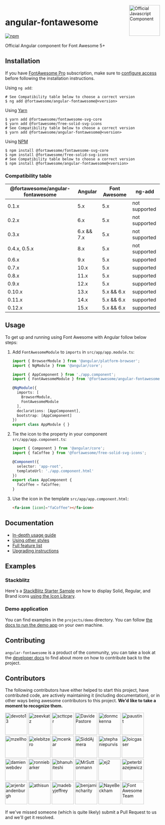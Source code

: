 <a href="https://fontawesome.com">
  <img align="right" width="100" height="100" alt="Official Javascript Component" src="https://img.fortawesome.com/349cfdf6/official-javascript-component.svg">
</a>

# angular-fontawesome

[![npm](https://img.shields.io/npm/v/@fortawesome/angular-fontawesome.svg?style=flat-square)](https://www.npmjs.com/package/@fortawesome/angular-fontawesome)

Official Angular component for Font Awesome 5+

## Installation

If you have [FontAwesome Pro](https://fontawesome.com/plans) subscription, make sure to [configure access](https://fontawesome.com/docs/web/setup/packages#_1-configure-access) before following the installation instructions.

Using `ng add`:

```
# See Compatibility table below to choose a correct version
$ ng add @fortawesome/angular-fontawesome@<version>
```

Using [Yarn](https://yarnpkg.com)
```
$ yarn add @fortawesome/fontawesome-svg-core
$ yarn add @fortawesome/free-solid-svg-icons
# See Compatibility table below to choose a correct version
$ yarn add @fortawesome/angular-fontawesome@<version>
```

Using [NPM](https://www.npmjs.com/)
```
$ npm install @fortawesome/fontawesome-svg-core
$ npm install @fortawesome/free-solid-svg-icons
# See Compatibility table below to choose a correct version
$ npm install @fortawesome/angular-fontawesome@<version>
```

### Compatibility table

|@fortawesome/angular-fontawesome|Angular|Font Awesome|ng-add|
|-|-|-|-|
|0.1.x|5.x|5.x|not supported|
|0.2.x|6.x|5.x|not supported|
|0.3.x|6.x && 7.x|5.x|not supported|
|0.4.x, 0.5.x|8.x|5.x|not supported|
|0.6.x|9.x|5.x|supported|
|0.7.x|10.x|5.x|supported|
|0.8.x|11.x|5.x|supported|
|0.9.x|12.x|5.x|supported|
|0.10.x|13.x|5.x && 6.x|supported|
|0.11.x|14.x|5.x && 6.x|supported|
|0.12.x|15.x|5.x && 6.x|supported|

## Usage
To get up and running using Font Awesome with Angular follow below steps:

1. Add `FontAwesomeModule` to `imports` in
`src/app/app.module.ts`:

    ```typescript
    import { BrowserModule } from '@angular/platform-browser';
    import { NgModule } from '@angular/core';
    
    import { AppComponent } from './app.component';
    import { FontAwesomeModule } from '@fortawesome/angular-fontawesome';
    
    @NgModule({
      imports: [
        BrowserModule,
        FontAwesomeModule
      ],
      declarations: [AppComponent],
      bootstrap: [AppComponent]
    })
    export class AppModule { }
    ```

2. Tie the icon to the property in your component
`src/app/app.component.ts`:

    ```typescript
    import { Component } from '@angular/core';
    import { faCoffee } from '@fortawesome/free-solid-svg-icons';
    
    @Component({
      selector: 'app-root',
      templateUrl: './app.component.html'
    })
    export class AppComponent {
      faCoffee = faCoffee;
    }
    ```

3. Use the icon in the template
`src/app/app.component.html`:

    ```html
    <fa-icon [icon]="faCoffee"></fa-icon>
    ```

## Documentation

* [In-depth usage guide](./docs/usage.md)
* [Using other styles](./docs/usage/using-other-styles.md)
* [Full feature list](./docs/usage/features.md)
* [Upgrading instructions](UPGRADING.md)

## Examples

### Stackblitz
Here's a [StackBlitz Starter Sample](https://stackblitz.com/edit/angular-ivy-7jrcne) on how to display Solid, Regular, and Brand icons [using the Icon Library](./docs/usage/icon-library.md#using-the-icon-library).


### Demo application
You can find examples in the `projects/demo` directory. You can follow [the docs to run the demo app](./DEVELOPER.md#setting-up-the-local-environment) on your own machine.

## Contributing
`angular-fontawesome` is a product of the community, you can take a look at the [developer docs](./DEVELOPER.md) to find about more on how to contribute back to the project.

## Contributors

The following contributors have either helped to start this project, have contributed
code, are actively maintaining it (including documentation), or in other ways
being awesome contributors to this project. **We'd like to take a moment to recognize them.**

[<img src="https://github.com/devoto13.png?size=72" alt="devoto13" width="72">](https://github.com/devoto13)
[<img src="https://github.com/zeevkatz.png?size=72" alt="zeevkatz" width="72">](https://github.com/zeevkatz)
[<img src="https://github.com/scttcper.png?size=72" alt="scttcper" width="72">](https://github.com/scttcper)
[<img src="https://github.com/DavidePastore.png?size=72" alt="DavidePastore" width="72">](https://github.com/DavidePastore)
[<img src="https://github.com/donmckenna.png?size=72" alt="donmckenna" width="72">](https://github.com/donmckenna)
[<img src="https://github.com/paustint.png?size=72" alt="paustint" width="72">](https://github.com/paustint)
[<img src="https://github.com/mzellho.png?size=72" alt="mzellho" width="72">](https://github.com/mzellho)
[<img src="https://github.com/elebitzero.png?size=72" alt="elebitzero" width="72">](https://github.com/elebitzero)
[<img src="https://github.com/mcenkar.png?size=72" alt="mcenkar" width="72">](https://github.com/mcenkar)
[<img src="https://github.com/SiddAjmera.png?size=72" alt="SiddAjmera" width="72">](https://github.com/SiddAjmera)
[<img src="https://github.com/stephaniepurvis.png?size=72" alt="stephaniepurvis" width="72">](https://github.com/stephaniepurvis)
[<img src="https://github.com/loicgasser.png?size=72" alt="loicgasser" width="72">](https://github.com/loicgasser)
[<img src="https://github.com/damienwebdev.png?size=72" alt="damienwebdev" width="72">](https://github.com/damienwebdev)
[<img src="https://github.com/ronniebarker.png?size=72" alt="ronniebarker" width="72">](https://github.com/ronniebarker)
[<img src="https://github.com/bhanuhiteshi.png?size=72" alt="bhanuhiteshi" width="72">](https://github.com/bhanuhiteshi)
[<img src="https://github.com/MrSuttonmann.png?size=72" alt="MrSuttonmann" width="72">](https://github.com/MrSuttonmann)
[<img src="https://github.com/ej2.png?size=72" alt="ej2" width="72">](https://github.com/ej2)
[<img src="https://github.com/peterblazejewicz.png?size=72" alt="peterblazejewicz" width="72">](https://github.com/peterblazejewicz)
[<img src="https://github.com/arjenbrandenburgh.png?size=72" alt="arjenbrandenburgh" width="72">](https://github.com/arjenbrandenburgh)
[<img src="https://github.com/athisun.png?size=72" alt="athisun" width="72">](https://github.com/athisun)
[<img src="https://github.com/madebyjeffrey.png?size=72" alt="madebyjeffrey" width="72">](https://github.com/madebyjeffrey)
[<img src="https://github.com/benjamincharity.png?size=72" alt="benjamincharity" width="72">](https://github.com/benjamincharity)
[<img src="https://github.com/NayeBeckham.png?size=72" alt="NayeBeckham" width="72">](https://github.com/NayeBeckham)
[<img src="https://github.com/FortAwesome.png?size=72" alt="Font Awesome Team" width="72">](https://github.com/orgs/FortAwesome/people)

If we've missed someone (which is quite likely) submit a Pull Request to us and we'll get it resolved.
